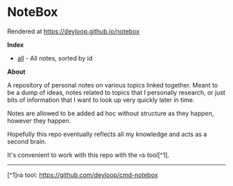 # NoteBox

Rendered at <https://deyloop.github.io/notebox>

**Index**

* [all](/dex/all.md) - All notes, sorted by id

**About**

A repository of personal notes on various topics linked together.
Meant to be a dump of ideas, notes related to topics that I personally research,
or just bits of information that I want to look up very quickly later in time. 

Notes are allowed to be added ad hoc without structure as they happen, however 
they happen. 

Hopefully this repo eventually reflects all my knowledge and acts as a second brain.

It's convenient to work with this repo with the `nb` tool[^1].

---

[^1]`nb` tool: <https://github.com/deyloop/cmd-notebox>



